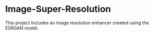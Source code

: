# Image-Super-Resolution
This project includes an image resolution enhancer created using the ESRGAN model.
